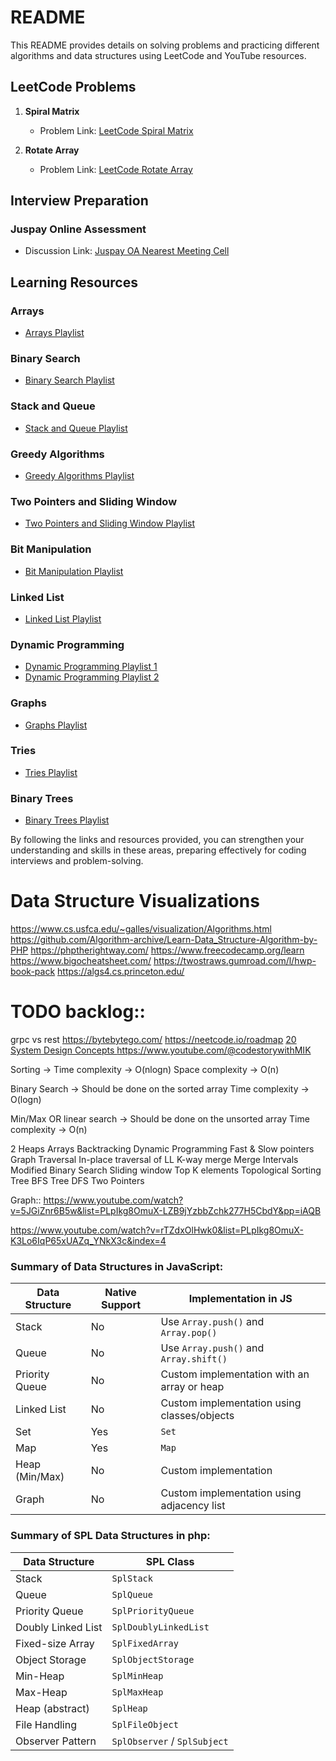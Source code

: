 # README

This README provides details on solving problems and practicing different algorithms and data structures using LeetCode and YouTube resources.

## LeetCode Problems

1. **Spiral Matrix**
   - Problem Link: [LeetCode Spiral Matrix](https://leetcode.com/problems/spiral-matrix/)
   
2. **Rotate Array**
   - Problem Link: [LeetCode Rotate Array](https://leetcode.com/problems/rotate-array/)

## Interview Preparation

### Juspay Online Assessment
- Discussion Link: [Juspay OA Nearest Meeting Cell](https://leetcode.com/discuss/interview-question/2032910/juspay-oa-nearest-meeting-cell)

## Learning Resources

### Arrays
- [Arrays Playlist](https://www.youtube.com/watch?v=37E9ckMDdTk&list=PLgUwDviBIf0rENwdL0nEH0uGom9no0nyB&pp=iAQB)

### Binary Search
- [Binary Search Playlist](https://www.youtube.com/watch?v=_NT69eLpqks&list=PLgUwDviBIf0pMFMWuuvDNMAkoQFi-h0ZF&pp=iAQB)

### Stack and Queue
- [Stack and Queue Playlist](https://www.youtube.com/watch?v=tqQ5fTamIN4&list=PLgUwDviBIf0pOd5zvVVSzgpo6BaCpHT9c&pp=iAQB)

### Greedy Algorithms
- [Greedy Algorithms Playlist](https://www.youtube.com/watch?v=DIX2p7vb9co&list=PLgUwDviBIf0rF1w2Koyh78zafB0cz7tea&pp=iAQB)

### Two Pointers and Sliding Window
- [Two Pointers and Sliding Window Playlist](https://www.youtube.com/watch?v=9kdHxplyl5I&list=PLgUwDviBIf0q7vrFA_HEWcqRqMpCXzYAL&pp=iAQB)

### Bit Manipulation
- [Bit Manipulation Playlist](https://www.youtube.com/watch?v=qQd-ViW7bfk&list=PLgUwDviBIf0rnqh8QsJaHyIX7KUiaPUv7&pp=iAQB)

### Linked List
- [Linked List Playlist](https://www.youtube.com/watch?v=cg6JGiXhQ9c&list=PLgUwDviBIf0rAuz8tVcM0AymmhTRsfaLU&pp=iAQB)

### Dynamic Programming
- [Dynamic Programming Playlist 1](https://www.youtube.com/watch?v=tyB0ztf0DNY&list=PLgUwDviBIf0pwFf-BnpkXxs0Ra0eU2sJY&pp=iAQB)
- [Dynamic Programming Playlist 2](https://www.youtube.com/watch?v=FfXoiwwnxFw&list=PLgUwDviBIf0qUlt5H_kiKYaNSqJ81PMMY&pp=iAQB)

### Graphs
- [Graphs Playlist](https://www.youtube.com/watch?v=M3_pLsDdeuU&list=PLgUwDviBIf0oE3gA41TKO2H5bHpPd7fzn&pp=iAQB)

### Tries
- [Tries Playlist](https://www.youtube.com/watch?v=dBGUmUQhjaM&list=PLgUwDviBIf0pcIDCZnxhv0LkHf5KzG9zp&pp=iAQB)

### Binary Trees
- [Binary Trees Playlist](https://www.youtube.com/watch?v=OYqYEM1bMK8&list=PLgUwDviBIf0q8Hkd7bK2Bpryj2xVJk8Vk&pp=iAQB)

By following the links and resources provided, you can strengthen your understanding and skills in these areas, preparing effectively for coding interviews and problem-solving.

Data Structure Visualizations
==============================
https://www.cs.usfca.edu/~galles/visualization/Algorithms.html
https://github.com/Algorithm-archive/Learn-Data_Structure-Algorithm-by-PHP
https://phptherightway.com/
https://www.freecodecamp.org/learn
https://www.bigocheatsheet.com/
https://twostraws.gumroad.com/l/hwp-book-pack
https://algs4.cs.princeton.edu/

TODO backlog::
===============
grpc vs rest
https://bytebytego.com/
https://neetcode.io/roadmap
[20 System Design Concepts ](https://www.youtube.com/watch?v=i53Gi_K3o7I&list=PLot-Xpze53le35rQuIbRET3YwEtrcJfdt)
https://www.youtube.com/@codestorywithMIK

Sorting ->
Time complexity -> O(nlogn)
Space complexity -> O(n)

Binary Search -> Should be done on the sorted array
Time complexity -> O(logn)

Min/Max OR linear search -> Should be done on the unsorted array
Time complexity -> O(n)



2 Heaps
Arrays
Backtracking
Dynamic Programming
Fast & Slow pointers
Graph Traversal
In-place traversal of LL
K-way merge
Merge Intervals
Modified Binary Search
Sliding window
Top K elements
Topological Sorting
Tree BFS
Tree DFS
Two Pointers



Graph:: 
https://www.youtube.com/watch?v=5JGiZnr6B5w&list=PLpIkg8OmuX-LZB9jYzbbZchk277H5CbdY&pp=iAQB

https://www.youtube.com/watch?v=rTZdxOlHwk0&list=PLpIkg8OmuX-K3Lo6IqP65xUAZq_YNkX3c&index=4




### **Summary of Data Structures in JavaScript:**

| **Data Structure** | **Native Support** | **Implementation in JS**         |
|--------------------|--------------------|----------------------------------|
| Stack              | No                 | Use `Array.push()` and `Array.pop()` |
| Queue              | No                 | Use `Array.push()` and `Array.shift()` |
| Priority Queue     | No                 | Custom implementation with an array or heap |
| Linked List        | No                 | Custom implementation using classes/objects |
| Set                | Yes                | `Set`                            |
| Map                | Yes                | `Map`                            |
| Heap (Min/Max)     | No                 | Custom implementation            |
| Graph              | No                 | Custom implementation using adjacency list |


### **Summary of SPL Data Structures in php:**

| **Data Structure**       | **SPL Class**          |
|--------------------------|------------------------|
| Stack                    | `SplStack`             |
| Queue                    | `SplQueue`             |
| Priority Queue           | `SplPriorityQueue`     |
| Doubly Linked List       | `SplDoublyLinkedList`  |
| Fixed-size Array         | `SplFixedArray`        |
| Object Storage           | `SplObjectStorage`     |
| Min-Heap                 | `SplMinHeap`           |
| Max-Heap                 | `SplMaxHeap`           |
| Heap (abstract)          | `SplHeap`              |
| File Handling            | `SplFileObject`        |
| Observer Pattern         | `SplObserver` / `SplSubject` |

